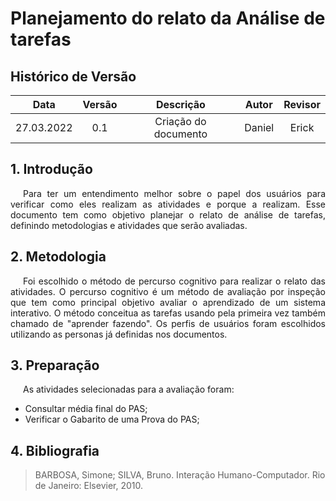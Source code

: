 # Planejamento do relato da Análise de tarefas

## Histórico de Versão

|    Data    | Versão |      Descrição       |      Autor       | Revisor |
| :--------: | :----: | :------------------: | :--------------: | :-----: |
| 27.03.2022 |  0.1   | Criação do documento |      Daniel     | Erick   |

## 1. Introdução
<p style="text-indent: 20px; text-align: justify">
Para ter um entendimento melhor sobre o papel dos usuários para verificar como eles realizam as atividades e porque a realizam. Esse documento tem como objetivo planejar o relato de análise de tarefas, definindo metodologias e atividades que serão avaliadas.
</p>

## 2. Metodologia
<p style="text-indent: 20px; text-align: justify">
Foi escolhido o método de percurso cognitivo para realizar o relato das atividades. O percurso cognitivo é um método de avaliação por inspeção que tem como principal objetivo avaliar o aprendizado de um sistema interativo. O método conceitua as tarefas usando pela primeira vez também chamado de "aprender fazendo". Os perfis de usuários foram escolhidos utilizando as personas já definidas nos documentos. 
</p>
 
## 3. Preparação
<p style="text-indent: 20px; text-align: justify">
As atividades selecionadas para a avaliação foram:
</p>

* Consultar média final do PAS;
* Verificar o Gabarito de uma Prova do PAS;
 
## 4. Bibliografia

> BARBOSA, Simone; SILVA, Bruno. Interação Humano-Computador. Rio de Janeiro: Elsevier, 2010.